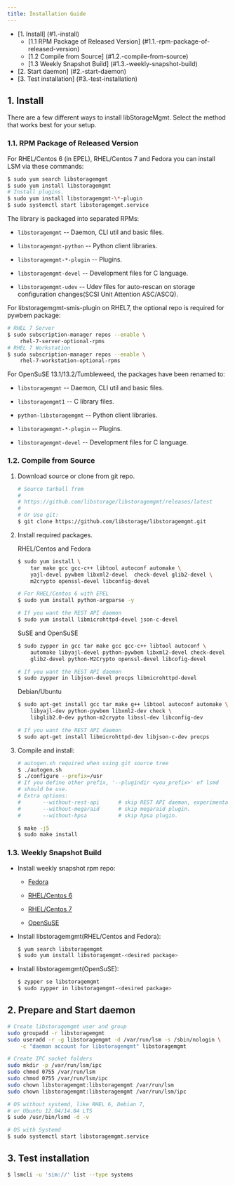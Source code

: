 ```yaml
---
title: Installation Guide
---
```


* [1. Install] (#1.-install)
  * [1.1 RPM Package of Released Version]
    (#1.1.-rpm-package-of-released-version)
  * [1.2 Compile from Source] (#1.2.-compile-from-source)
  * [1.3 Weekly Snapshot Build] (#1.3.-weekly-snapshot-build)
* [2. Start daemon] (#2.-start-daemon)
* [3. Test installation] (#3.-test-installation)

## 1. Install

There are a few different ways to install libStorageMgmt.
Select the method that works best for your setup.

### 1.1. RPM Package of Released Version
For RHEL/Centos 6 (in EPEL), RHEL/Centos 7 and Fedora you can install
LSM via these commands:

```bash
$ sudo yum search libstoragemgmt
$ sudo yum install libstoragemgmt
# Install plugins.
$ sudo yum install libstoragemgmt-\*-plugin
$ sudo systemctl start libstoragemgmt.service
```

The library is packaged into separated RPMs:

* `libstoragemgmt` -- Daemon, CLI util and basic files.

* `libstoragemgmt-python` -- Python client libraries.

* `libstoragemgmt-*-plugin` -- Plugins.

* `libstoragemgmt-devel` -- Development files for C language.

* `libstoragemgmt-udev` -- Udev files for auto-rescan on storage
  configuration changes(SCSI Unit Attention ASC/ASCQ).

For libstoragemgmt-smis-plugin on RHEL7, the optional repo
is required for pywbem package:

```bash
# RHEL 7 Server
$ sudo subscription-manager repos --enable \
    rhel-7-server-optional-rpms
# RHEL 7 Workstation
$ sudo subscription-manager repos --enable \
    rhel-7-workstation-optional-rpms
```

For OpenSuSE 13.1/13.2/Tumbleweed, the packages have been renamed to:

* `libstoragemgmt` -- Daemon, CLI util and basic files.

* `libstoragemgmt1` -- C library files.

* `python-libstoragemgmt` -- Python client libraries.

* `libstoragemgmt-*-plugin` -- Plugins.

* `libstoragemgmt-devel` -- Development files for C language.

### 1.2. Compile from Source

1. Download source or clone from git repo.

    ```bash
    # Source tarball from
    #
    # https://github.com/libstorage/libstoragemgmt/releases/latest
    #
    # Or Use git:
    $ git clone https://github.com/libstorage/libstoragemgmt.git
    ```

2. Install required packages.

    RHEL/Centos and Fedora

    ```bash
    $ sudo yum install \
        tar make gcc gcc-c++ libtool autoconf automake \
        yajl-devel pywbem libxml2-devel  check-devel glib2-devel \
        m2crypto openssl-devel libconfig-devel

    # For RHEL/Centos 6 with EPEL
    $ sudo yum install python-argparse -y

    # If you want the REST API daemon
    $ sudo yum install libmicrohttpd-devel json-c-devel
    ```

    SuSE and OpenSuSE

    ```bash
    $ sudo zypper in gcc tar make gcc gcc-c++ libtool autoconf \
        automake libyajl-devel python-pywbem libxml2-devel check-devel \
        glib2-devel python-M2Crypto openssl-devel libcofig-devel

    # If you want the REST API daemon
    $ sudo zypper in libjson-devel procps libmicrohttpd-devel
    ```

    Debian/Ubuntu

    ```bash
    $ sudo apt-get install gcc tar make g++ libtool autoconf automake \
        libyajl-dev python-pywbem libxml2-dev check \
        libglib2.0-dev python-m2crypto libssl-dev libconfig-dev

    # If you want the REST API daemon
    $ sudo apt-get install libmicrohttpd-dev libjson-c-dev procps
    ```

4. Compile and install:

    ```bash
    # autogen.sh required when using git source tree
    $ ./autogen.sh
    $ ./configure --prefix=/usr
    # If you define other prefix, '--plugindir <you_prefix>' of lsmd
    # should be use.
    # Extra options:
    #       --without-rest-api      # skip REST API daemon, experimental
    #       --without-megaraid      # skip megaraid plugin.
    #       --without-hpsa          # skip hpsa plugin.

    $ make -j5
    $ sudo make install
    ```

### 1.3. Weekly Snapshot Build

* Install weekly snapshot rpm repo:

    * [Fedora][1]

    * [RHEL/Centos 6][2]

    * [RHEL/Centos 7][3]

    * [OpenSuSE][4]

* Install libstoragemgmt(RHEL/Centos and Fedora):

    ```bash
    $ yum search libstoragemgmt
    $ sudo yum install libstoragemgmt-<desired package>
    ```

* Install libstoragemgmt(OpenSuSE):

    ```bash
    $ zypper se libstoragemgmt
    $ sudo zypper in libstoragemgmt-<desired package>
    ```

## 2. Prepare and Start daemon

```bash
# Create libstoragemgmt user and group
sudo groupadd -r libstoragemgmt
sudo useradd -r -g libstoragemgmt -d /var/run/lsm -s /sbin/nologin \
    -c "daemon account for libstoragemgmt" libstoragemgmt

# Create IPC socket folders
sudo mkdir -p /var/run/lsm/ipc
sudo chmod 0755 /var/run/lsm
sudo chmod 0755 /var/run/lsm/ipc
sudo chown libstoragemgmt:libstoragemgmt /var/run/lsm
sudo chown libstoragemgmt:libstoragemgmt /var/run/lsm/ipc

# OS without systemd, like RHEL 6, Debian 7,
# or Ubuntu 12.04/14.04 LTS
$ sudo /usr/bin/lsmd -d -v

# OS with Systemd
$ sudo systemctl start libstoragemgmt.service
```

## 3. Test installation

```bash
$ lsmcli -u 'sim://' list --type systems
```

[1]: http://download.opensuse.org/repositories/home:/cathay4t:/libstoragemgmt-git-fedora/
[2]: http://download.opensuse.org/repositories/home:/cathay4t:/libstoragemgmt-git-rhel6/CentOS_6/home:cathay4t:libstoragemgmt-git-rhel6.repo
[3]: http://download.opensuse.org/repositories/home:/cathay4t:/libstoragemgmt-git-rhel7/CentOS_7/home:cathay4t:libstoragemgmt-git-rhel7.repo
[4]: http://download.opensuse.org/repositories/home:/cathay4t:/libstoragemgmt-git-suse/
